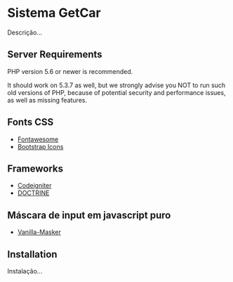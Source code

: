 # Sistema GetCar

Descrição...

## Server Requirements

PHP version 5.6 or newer is recommended.

It should work on 5.3.7 as well, but we strongly advise you NOT to run
such old versions of PHP, because of potential security and performance
issues, as well as missing features.

## Fonts CSS
- [Fontawesome](http://fontawesome.io/icon)
- [Bootstrap Icons](http://getbootstrap.com/components/)

## Frameworks

- [Codeigniter](https://codeigniter.com/)
- [DOCTRINE](http://www.doctrine-project.org/)

## Máscara de input em javascript puro
- [Vanilla-Masker](https://github.com/vanilla-masker/vanilla-masker)

## Installation

Instalação...

